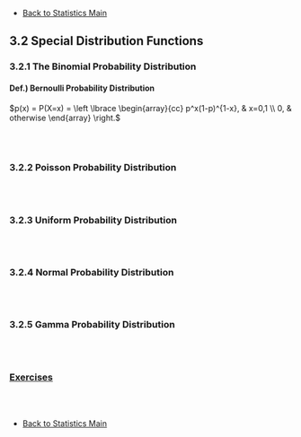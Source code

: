 * [Back to Statistics Main](../../main.md)

## 3.2 Special Distribution Functions
### 3.2.1 The Binomial Probability Distribution
#### Def.) Bernoulli Probability Distribution
$`p(x) = P(X=x) = \left \lbrace \begin{array}{cc} p^x(1-p)^{1-x}, & x=0,1 \\ 0, & otherwise \end{array} \right.`$


<br><br>

### 3.2.2 Poisson Probability Distribution



<br><br>

### 3.2.3 Uniform Probability Distribution



<br><br>

### 3.2.4 Normal Probability Distribution



<br><br>

### 3.2.5 Gamma Probability Distribution

<br><br>

### [Exercises](./exercises.md)

<br><br>

* [Back to Statistics Main](../../main.md)